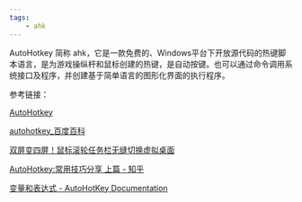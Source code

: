 ```yaml
---
tags:
    - ahk
---
```



AutoHotkey 简称 ahk，它是一款免费的、Windows平台下开放源代码的热键脚本语言，是为游戏操纵杆和鼠标创建的热键，是自动按键。也可以通过命令调用系统接口及程序，并创建基于简单语言的图形化界面的执行程序。


参考链接：

[AutoHotkey](https://www.autohotkey.com/)

[autohotkey_百度百科](https://baike.baidu.com/item/autohotkey/6339153)

[双屏变四屏！鼠标滚轮任务栏无缝切换虚拟桌面](https://mp.weixin.qq.com/s/piHHFV3HN5tNr65Fx31e2g)

[AutoHotkey:常用技巧分享 上篇 - 知乎](https://zhuanlan.zhihu.com/p/103357456)

[变量和表达式 - AutoHotKey Documentation](https://documentation.help/AutoHotkey/Variables.htm)




